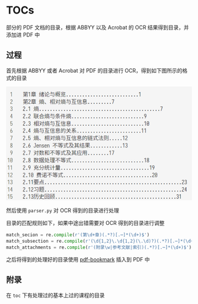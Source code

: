 # TOCs

部分的 PDF 文档的目录，根据 ABBYY 以及 Acrobat 的 OCR 结果得到目录，并添加进 PDF 中

## 过程

首先根据 ABBYY 或者 Acrobat 对 PDF 的目录进行 OCR，得到如下图所示的格式的目录

![ocred table of contents](figs/ocred-toc.png)

然后使用 `parser.py` 对 OCR 得到的目录进行处理

目录的匹配规则如下，如果中途出错需要对 OCR 得到的目录进行调整

```py
match_secion = re.compile(r'(第\d+章)(.*?)[.⋯]*(\d+)$')
match_subsection = re.compile(r'(\d{1,2}\.\d{1,2}(\.\d)?)(.*?)[.⋯]*(\d+)$')
match_attachments = re.compile(r'(附录\w|参考文献|索引)(.*?)[.⋯]*(\d+)$')
```

之后将得到的处理好的目录使用 [pdf-bookmark](https://github.com/ifnoelse/pdf-bookmark) 插入到 PDF 中

## 附录

在 `toc` 下有处理过的基本上过的课程的目录
